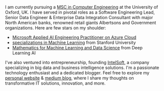 I am currently pursuing a [MSC in Computer Engineering](https://www.ox.ac.uk/admissions/graduate/courses/msc-software-engineering) at the University of Oxford, UK. I have served in pivotal roles as a Software Engineering Lead, Senior Data Engineer & Enterprise Data Integration Consultant with major North American banks, renowned retail giants Albertsons and Government organizations. Here are few stars on my shoulder:

- [Microsoft Applied AI Engineering Practitioner on Azure Cloud](https://learn.microsoft.com/api/credentials/share/en-us/GurpartapSingh-5490/69A18CDE02E48F54?sharingId=A4A35DC5E5B5F9F6)
- [specializations in Machine Learning](https://www.coursera.org/account/accomplishments/certificate/) from Stanford University
- [Mathematics for Machine Learning and Data Science](https://coursera.org/share/667eb8e180ea744cc543269a96794b6e) from Deep Learning AI

I've also ventured into entrepreneurship, founding [IntelSoft](https://intelsoft.ca/), a company specializing in big data and business intelligence solutions. I'm a passionate technology enthusiast and a dedicated blogger. Feel free to explore my [personal website](https://thisisgarrysingh.com/) & [medium blog](https://medium.com/@thisisgarrysingh), where I share my thoughts on transformative IT solutions, innovation, and more.
